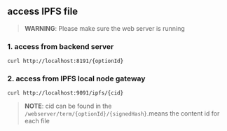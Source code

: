 ## access IPFS file
> **WARNING**:  Please make sure the web server is running

### 1. access from backend server 
```curl http://localhost:8191/{optionId}```

### 2. access from IPFS local node gateway
```curl http://localhost:9091/ipfs/{cid}``` 
> **NOTE**: cid can be found in the ```/webserver/term/{optionId}/{signedHash}```.means the content id for each file 
